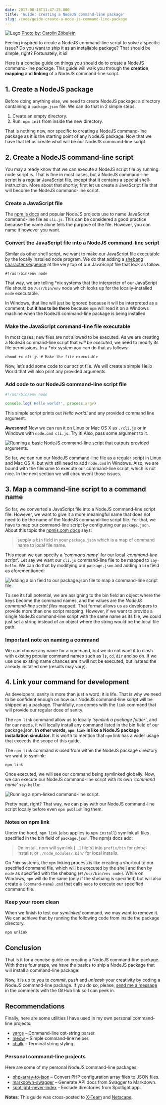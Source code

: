 ```yaml
---
date: 2017-08-18T11:47:25.000
title: 'Guide: creating a NodeJS command-line package'
slug: /code/guide-create-a-node-js-command-line-package
---
```


![Lego](/images/code/guide-creating-node-cli-app-cover.jpg)
[Photo by: Carolin Zöbelein](https://www.flickr.com/photos/samdney/26458391651/)

Feeling inspired to create a NodeJS command-line script to solve a specific issue? Do you want to ship it as an installable package? That should be simple, right? Fortunately, it is!

Here is a concise guide on things you should do to create a NodeJS command-line package. This guide will walk you through the **creation**, **mapping** and **linking** of a NodeJS command-line script.

## 1. Create a NodeJS package

Before doing anything else, we need to create NodeJS package: a directory containing a `package.json` file. We can do that in 2 simple steps.

1.  Create an empty directory.
2.  Run: `npm init` from inside the new directory.

That is nothing new, nor specific to creating a NodeJS command-line package as it is the starting point of any NodeJS package. Now that we have that let us create what will be our NodeJS command-line script.

## 2. Create a NodeJS command-line script

You may already know that we can execute a NodeJS script file by running: node script.js. That is fine in most cases, but a NodeJS command-line script is a regular JavaScript file, except that it contains a special shell-instruction. More about that shortly; first let us create a JavaScript file that will become the NodeJS command-line script.

### Create a JavaScript file

The [npm.js docs](https://docs.npmjs.com/files/package.json#bin) and popular NodeJS projects use to name JavaScript command-line file as `cli.js`. This can be considered a good practice because the name alone tells the purpose of the file. However, you can name it however you want.

### Convert the JavaScript file into a NodeJS command-line script

Similar as other shell script, we want to make our JavaScript file executable by the locally installed node program. We do that adding a [shebang character sequence](<https://en.wikipedia.org/wiki/Shebang_(Unix)>) at the very top of our JavaScript file that look as follow:

```
#!/usr/bin/env node
```

That way, we are telling \*nix systems that the interpreter of our JavaScript file should be `/usr/bin/env` node which looks up for the locally-installed `node` executable.

In Windows, that line will just be ignored because it will be interpreted as a comment, but **it has to be there** because `npm` will read it on a Windows machine when the NodeJS command-line package is being installed.

### Make the JavaScript command-line file executable

In most cases, new files are not allowed to be executed. As we are creating a NodeJS command-line script that _will be executed_, we need to modify its file permissions. In a \*nix system you can do that as follows:

```shell
chmod +x cli.js # Make the file executable
```

Now, let’s add some code to our script file. We will create a simple Hello World that will also print any provided arguments.

### Add code to our NodeJS command-line script file

```js
#!/usr/bin/env node

console.log('Hello world!', process.argv)
```

This simple script prints out _Hello world!_ and any provided command line argument.

**Awesome!** Now we can run it on Linux or Mac OS X as `./cli.js` or in Windows with `node.cmd cli.js`. Try it! Also, pass some argument to it.

![Running a basic NodeJS command-line script that outputs provided arguments.](/images/code/guide-creating-node-cli-app-cover-hello-world.png)

So far, we can run our NodeJS command-line file as a regular script in Linux and Mac OS X, but with still need to add `node.cmd` in Windows. Also, we are bound with the filename to execute our command-line script, which is not nice. In the next section we will circumvent those issues.

## 3. Map a command-line script to a command name

So far, we converted a JavaScript file into a NodeJS command-line script file. However, we want to give it a more meaningful name that does not need to be the name of the NodeJS command-line script file. For that, we have to map our command-line script by configuring our `package.json`. About this topic the [npmjs.com docs](https://docs.npmjs.com/files/package.json#bin) says:

> supply a `bin` field in your `package.json` which is a map of command name to local file name.

This mean we can specify a _‘command name’_ for our local _‘command-line script’_. Let say we want our `cli.js` command-line file to be mapped to `say-hello`. We can do that by modifying our `package.json` and adding a `bin` field as aforementioned:

![Adding a `bin` field to our `package.json` file to map a command-line script file.](/images/code/guide-creating-node-cli-app-cover-bin-field.png)

To see its full potential, we are assigning to the bin field an object where the keys become the command names, and the values are the _NodeJS command-line script files_ mapped. That format allows us as developers to provide more than one script mapping. However, if we want to provide a single NodeJS command-line script with the same name as its file, we could just set a string instead of an object where the string would be the local file path.

### Important note on naming a command

We can choose any name for a command, but we do not want it to clash with existing popular command names such as `ls`, `cd`, `dir` and so on. If we use one existing name chances are it will not be executed, but instead the already installed one (results may vary).

## 4. Link your command for development

As developers, sanity is more than just a word; it is life. That is why we need to be confident enough on how our NodeJS command-line script will be shipped as a package. Thankfully, `npm` comes with the `link` command that will provide our regular dose of sanity.

The `npm link` command allow us to locally _‘symlink a package folder’_, and for our needs, it will locally install any command listed in the bin field of our package.json. **In other words, `npm link` is like a NodeJS package installation simulator**. It is worth to mention that `npm` link has a wider usage that exceeds the scope of this guide.

The `npm link` command is used from within the NodeJS package directory we want to symlink:

```shell
npm link
```

Once executed, we will see our command being symlinked globally. Now, we can execute our NodeJS command-line script with its own _‘command name’_ `say-hello`:

![Running a npm-linked command-line script.](/images/code/guide-creating-node-cli-app-cover-npm-linked.png)

Pretty neat, right? That way, we can play with our NodeJS command-line script locally before even `npm publish`‘ing them.

### Notes on npm link

Under the hood, `npm link` (also applies to `npm install`) symlink all files specified in the bin field of `package.json`. The npmjs docs add:

> On install, npm will symlink […] file[s] into `prefix/bin` for global installs, or `./node_modules/.bin/` for local installs.

On \*nix systems, the `npm` linking process is like creating a shortcut to our specified command file, which will be executed by the shell and then by `node` as specified with the shebang (`#!/usr/bin/env node`). While on Windows, `npm` will do the same (only if the shebang is specified) but will also create a `{command-name}.cmd` that calls `node` to execute our specified command file.

### Keep your room clean

When we finish to test our _symlinked_ command, we may want to remove it. We can achieve that by running the following code from inside the package directory.

```shell
npm unlink
```

## Conclusion

That is it for a concise guide on creating a NodeJS command-line package. With those four steps, we have the basics to ship a NodeJS package that will install a command-line package.

Now, it is up to you to _commit_, _push_ and _unleash_ your creativity by coding a NodeJS command-line package. If you do so, please, [send me a message](/about/contact) in the comments with the GitHub link so I can peek in.

## Recommendations

Finally, here are some utilities I have used in my own personal command-line projects:

- [yargs](https://github.com/yargs/yargs) – Command-line opt-string parser.
- [meow](https://github.com/sindresorhus/meow) – Simple command-line helper.
- [chalk](https://github.com/chalk/chalk) – Terminal string styling.

### Personal command-line projects

Here are some of my personal NodeJS command-line packages:

- [php-array-to-json](https://github.com/rmariuzzo/php-array-to-json) – Convert PHP configuration array files to JSON files.
- [markdown-swagger](https://github.com/rmariuzzo/markdown-swagger) – Generate API docs from Swagger to Markdown.
- [spotlight-never-index](https://github.com/rmariuzzo/spotlight-never-index) – Exclude directories from Spotlight.app.

**Notes**: This guide was cross-posted to [X-Team](https://x-team.com/blog/a-guide-to-creating-a-nodejs-command/) and [Netscape](https://medium.com/netscape/a-guide-to-create-a-nodejs-command-line-package-c2166ad0452e).
